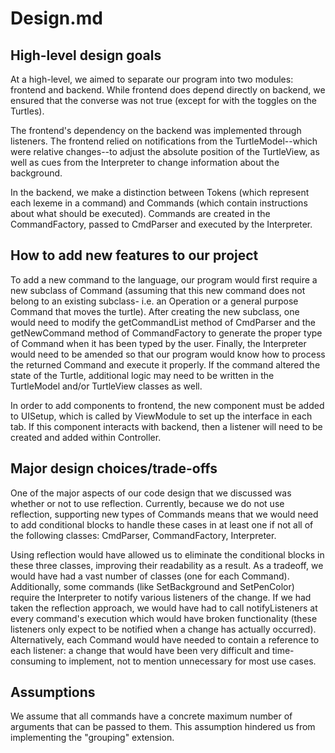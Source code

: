 # Design.md

## High-level design goals

At a high-level, we aimed to separate our program into two modules: frontend and backend. While frontend does depend directly on backend, we ensured that the converse was not true (except for with the toggles on the Turtles).

The frontend's dependency on the backend was implemented through listeners. The frontend relied on notifications from the TurtleModel--which were relative changes--to adjust the absolute position of the TurtleView, as well as cues from the Interpreter to change information about the background.

In the backend, we make a distinction between Tokens (which represent each lexeme in a command) and Commands (which contain instructions about what should be executed). Commands are created in the CommandFactory, passed to CmdParser and executed by the Interpreter.

## How to add new features to our project

To add a new command to the language, our program would first require a new subclass of Command (assuming that this new command does not belong to an existing subclass- i.e. an Operation or a general purpose Command that moves the turtle). After creating the new subclass, one would need to modify the getCommandList method of CmdParser and the getNewCommand method of CommandFactory to generate the proper type of Command when it has been typed by the user.  Finally,  the Interpreter would need to be amended so that our program would know how to process the returned Command and execute it properly. If the command altered the state of the Turtle, additional logic may need to be written in the TurtleModel and/or TurtleView classes as well.

In order to add components to frontend, the new component must be added to UISetup, which is called by ViewModule to set up the interface in each tab. If this component interacts with backend, then a listener will need to be created and added within Controller.

## Major design choices/trade-offs

One of the major aspects of our code design that we discussed was whether or not to use reflection.  Currently, because we do not use reflection, supporting new types of Commands means that we would need to add conditional blocks to handle these cases in at least one if not all of the following classes: CmdParser, CommandFactory, Interpreter.

Using reflection would have allowed us to eliminate the conditional blocks in these three classes, improving their readability as a result.  As a tradeoff, we would have had a vast number of classes (one for each Command).  Additionally, some commands (like SetBackground and SetPenColor) require the Interpreter to notify various listeners of the change.  If we had taken the reflection approach, we would have had to call notifyListeners at every command's execution which would have broken functionality (these listeners only expect to be notified when a change has actually occurred).  Alternatively, each Command would have needed to contain a reference to each listener: a change that would have been very difficult and time-consuming to implement, not to mention unnecessary for most use cases.


## Assumptions

We assume that all commands have a concrete maximum number of arguments that can be passed to them.  This assumption hindered us from implementing the "grouping" extension.